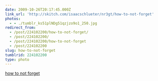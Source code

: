 ```yaml
---
date: 2009-10-26T20:17:45.000Z
link_url: 'http://skitch.com/isaacschlueter/nr3gt/how-to-not-forget'
photos:
  - - ./tumblr_ks51plNDg51qzjzo9o1_250.jpg
redirect_from:
  - /post/224102200/how-to-not-forget/
  - /post/224102200/
  - /post/224102200/how-to-not-forget
  - /post/224102200
slug: how-to-not-forget
tumblrid: 224102200
type: photo
---
```

<p><a href="http://skitch.com/isaacschlueter/nr3gt/how-to-not-forget">how to not forget</a></p>
